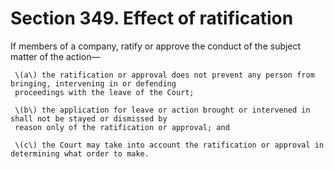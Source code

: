 # Section 349. Effect of ratification

If members of a company, ratify or approve the conduct of the subject matter of the action—

     \(a\) the ratification or approval does not prevent any person from bringing, intervening in or defending  
     proceedings with the leave of the Court;

     \(b\) the application for leave or action brought or intervened in shall not be stayed or dismissed by  
     reason only of the ratification or approval; and

     \(c\) the Court may take into account the ratification or approval in determining what order to make.

